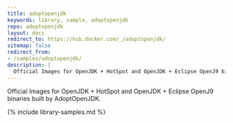 ```yaml
---
title: adoptopenjdk
keywords: library, sample, adoptopenjdk
repo: adoptopenjdk
layout: docs
redirect_to: https://hub.docker.com/_/adoptopenjdk/
sitemap: false
redirect_from:
- /samples/adoptopenjdk/
description: |
  Official Images for OpenJDK + HotSpot and OpenJDK + Eclipse OpenJ9 binaries built by AdoptOpenJDK.
---
```


Official Images for OpenJDK + HotSpot and OpenJDK + Eclipse OpenJ9 binaries built by AdoptOpenJDK.


{% include library-samples.md %}
